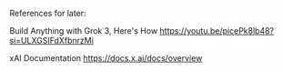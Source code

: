 References for later:

Build Anything with Grok 3, Here's How
https://youtu.be/picePk8lb48?si=ULXGSIFdXfbnrzMi

xAI Documentation
https://docs.x.ai/docs/overview